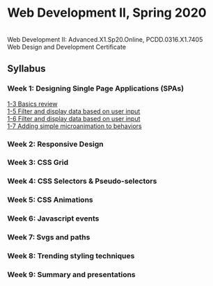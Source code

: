 # Web Development II, Spring 2020
<br>Web Development II: Advanced.X1.Sp20.Online, PCDD.0316.X1.7405
<br>Web Design and Development Certificate

## Syllabus
### Week 1: Designing Single Page Applications (SPAs)
[1-3 Basics review](https://3milychu.github.io/webdevII_sp20/week1/1-3.html)<br>
[1-5 Filter and display data based on user input](https://3milychu.github.io/webdevII_sp20/week1/1-6.html)<br>
[1-6 Filter and display data based on user input](https://3milychu.github.io/webdevII_sp20/week1/1-6.html)<br>
[1-7 Adding simple microanimation to behaviors](https://3milychu.github.io/webdevII_sp20/week1/1-7.html)<br>

### Week 2: Responsive Design
### Week 3: CSS Grid
### Week 4: CSS Selectors & Pseudo-selectors
### Week 5: CSS Animations
### Week 6: Javascript events
### Week 7: Svgs and paths
### Week 8: Trending styling techniques
### Week 9: Summary and presentations
